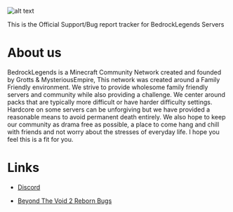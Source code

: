 ![alt text](https://i.imgur.com/76pBZhS.png)

This is the Official Support/Bug report tracker for BedrockLegends Servers


# About us

BedrockLegends is a Minecraft Community Network created and founded by Grotts & MysteriousEmpire, This network was created around a Family Friendly environment. We strive to provide wholesome family friendly servers and community while also providing a challenge. We center around packs that are typically more difficult or have harder difficulty settings. Hardcore on some servers can be unforgiving but we have provided a reasonable means to avoid permanent death entirely. We also hope to keep our community as drama free as possible, a place to come hang and chill with friends and not worry about the stresses of everyday life. I hope you feel this is a fit for you.

# Links

- [Discord](https://discord.gg/NBNqA9c)
+ [Beyond The Void 2 Reborn Bugs](https://github.com/BedrockLegends/Beyond-The-Void-2-Reborn)
